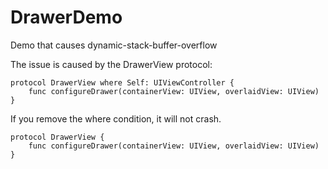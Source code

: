 # DrawerDemo
Demo that causes dynamic-stack-buffer-overflow

The issue is caused by the DrawerView protocol:

```
protocol DrawerView where Self: UIViewController {
    func configureDrawer(containerView: UIView, overlaidView: UIView)
}
```

If you remove the where condition, it will not crash.

```
protocol DrawerView {
    func configureDrawer(containerView: UIView, overlaidView: UIView)
}
```
